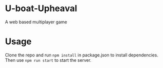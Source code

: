 # U-boat-Upheaval
A web based multiplayer game

# Usage
Clone the repo and run `npm install` in package.json to install dependencies.
Then use `npm run start` to start the server.
